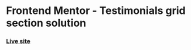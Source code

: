 # Frontend Mentor - Testimonials grid section solution
### [Live site](https://stellar-bonbon-e2f552.netlify.app)